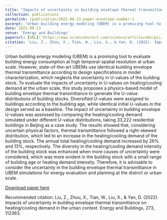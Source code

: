```yaml
---
title: "Impacts of uncertainty in building envelope thermal transmittance on heating/cooling demand in the urban context"
collection: publications
permalink: /publication/2022-08-13-paper-envelope-number-1
excerpt: 'Urban building energy modeling (UBEM) is a promising tool to evaluate building energy consumption at high temporal-spatial resolution at urban scale. However, state-of-the-art UBEMs use identical building envelope thermal transmittance according to design specifications in model characterization, which neglects the uncertainty in U-values of the building stock. To evaluate the impacts of uncertainty in U-values on heating/cooling demand at the urban scale, this study proposes a physics-based model of building envelope thermal transmittance to generate the U-value distributions of building stocks. Diversified U-values were assigned to buildings according to the building age, while identical initial U-values in the design served as a baseline. The impact of uncertainty in building envelope U-values was assessed by comparing the heating/cooling demand simulated under different U-value distributions, taking 33,222 residential buildings in Beijing as a case study. The results showed that, considering uncertain physical factors, thermal transmittance followed a right-skewed distribution, which led to an increase in the heating/cooling demand of the building stock. The annual total heating/cooling demand increased by 26% and 13%, respectively. The diversity in the heating/cooling demand intensity of the building stock was enhanced when more causes of uncertainty were considered, which was more evident in the building stock with a small range of building age or heating demand intensity. Therefore, it is advisable to consider the uncertainty in the building envelope thermal transmittance in UBEM simulations for energy evaluation and planning at the district or urban scale.'
date: 2022-08-13
venue: 'Energy and Buildings'
paperurl: [URL]('https://www.sciencedirect.com/science/article/abs/pii/S0378778822005345')
citation: 'Liu, Z., Zhou, X., Tian, W., Liu, X., & Yan, D. (2022). Impacts of uncertainty in building envelope thermal transmittance on heating/cooling demand in the urban context. Energy and Buildings, 273, 112363.'
---
```

Urban building energy modeling (UBEM) is a promising tool to evaluate building energy consumption at high temporal-spatial resolution at urban scale. However, state-of-the-art UBEMs use identical building envelope thermal transmittance according to design specifications in model characterization, which neglects the uncertainty in U-values of the building stock. To evaluate the impacts of uncertainty in U-values on heating/cooling demand at the urban scale, this study proposes a physics-based model of building envelope thermal transmittance to generate the U-value distributions of building stocks. Diversified U-values were assigned to buildings according to the building age, while identical initial U-values in the design served as a baseline. The impact of uncertainty in building envelope U-values was assessed by comparing the heating/cooling demand simulated under different U-value distributions, taking 33,222 residential buildings in Beijing as a case study. The results showed that, considering uncertain physical factors, thermal transmittance followed a right-skewed distribution, which led to an increase in the heating/cooling demand of the building stock. The annual total heating/cooling demand increased by 26% and 13%, respectively. The diversity in the heating/cooling demand intensity of the building stock was enhanced when more causes of uncertainty were considered, which was more evident in the building stock with a small range of building age or heating demand intensity. Therefore, it is advisable to consider the uncertainty in the building envelope thermal transmittance in UBEM simulations for energy evaluation and planning at the district or urban scale.

[Download paper here](http://zr-liu.github.io/files/03_Impacts_of_uncertainty_in_building_envelope_thermal_transmittance_on_heatingcooling_demand_in_the_urban_context.pdf)

Recommended citation: Liu, Z., Zhou, X., Tian, W., Liu, X., & Yan, D. (2022). Impacts of uncertainty in building envelope thermal transmittance on heating/cooling demand in the urban context. Energy and Buildings, 273, 112363.
